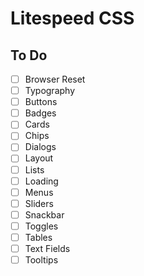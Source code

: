 # Litespeed CSS

## To Do
- [ ] Browser Reset
- [ ] Typography
- [ ] Buttons
- [ ] Badges
- [ ] Cards
- [ ] Chips
- [ ] Dialogs
- [ ] Layout
- [ ] Lists
- [ ] Loading
- [ ] Menus
- [ ] Sliders
- [ ] Snackbar
- [ ] Toggles
- [ ] Tables
- [ ] Text Fields
- [ ] Tooltips

